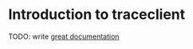 # Introduction to traceclient

TODO: write [great documentation](http://jacobian.org/writing/what-to-write/)
